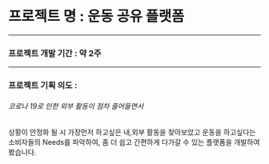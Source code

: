 # 프로젝트 명 : 운동 공유 플랫폼
---------------------------------------
### 프로젝트 개발 기간 : 약 2주
---------------------------------------
### 프로젝트 기획 의도 :

###### 코로나 19로 인한 외부 활동이 점차 줄어들면서 
상황이 안정화 될 시 가장먼저 하고싶은 내,외부 활동을 찾아보았고
운동을 하고싶다는 소비자들의 Needs를 파악하여, 좀 더 쉽고 간편하게 다가갈 수 있는
플랫폼을 개발하여봤습니다.
